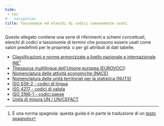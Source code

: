 ```yaml
---
hide:
 - toc
# - navigation
title: Tassonomie ed elenchi di codici comunemente usati
---
```


Questo allegato contiene una serie di riferimenti a schemi concettuali, elenchi di codici e tassonomie di termini che possono essere usati come valori predefiniti per le proprietà o per gli attributi di dati tabelle.

- [Classificazioni e norme armonizzate a livello nazionale e internazionale INE](https://www.ine.es/ss/Satellite?c=Page&p=1254735839296&pagename=MetodologiaYEstandares%2FINELayout&cid=1254735839296&L=1)[^1]
- [Thesaurus multilingue dell'Unione europea (EUROVOC)](https://eur-lex.europa.eu/browse/eurovoc.html?locale=it))
- [Nomenclatura delle attività economiche (NACE)](https://ec.europa.eu/eurostat/statistics-explained/index.php?title=NACE_background)
- [Nomenclatura delle unità territoriali per la statistica (NUTS)](https://ec.europa.eu/eurostat/web/nuts/background)
- [ISO 639-2 - codici di lingua](http://www.loc.gov/standards/iso639-2/php/code_list.php)
- [ISO 4217 - codici di valuta](https://www.iso.org/iso-4217-currency-codes.html)
- [ISO 3166-1 - codici paese](https://www.iso.org/iso-3166-country-codes.html)
- [Unità di misura UN / UN/CEFACT](https://unece.org/fileadmin/DAM/cefact/recommendations/rec20/rec20_rev3_Annex3e.pdf)

[^1]: È una norma spagnola: questa guida è in parte la traduzione di un [testo spagnolo](https://datos.gob.es/en/documentacion/guia-practica-para-la-publicacion-de-datos-tabulares-en-archivos-csv)